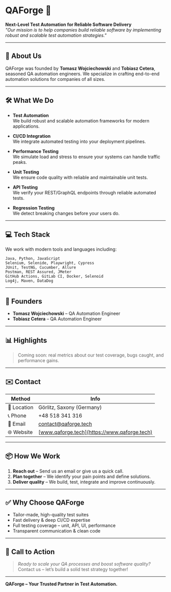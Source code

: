 
# QAForge 🚀  
**Next-Level Test Automation for Reliable Software Delivery**  
*"Our mission is to help companies build reliable software by implementing robust and scalable test automation strategies."*

---

## 🧩 About Us  
QAForge was founded by **Tomasz Wojciechowski** and **Tobiasz Cetera**, seasoned QA automation engineers. We specialize in crafting end-to-end automation solutions for companies of all sizes.

---

## 🛠️ What We Do
- **Test Automation**  
  We build robust and scalable automation frameworks for modern applications.

- **CI/CD Integration**  
  We integrate automated testing into your deployment pipelines.

- **Performance Testing**  
  We simulate load and stress to ensure your systems can handle traffic peaks.

- **Unit Testing**  
  We ensure code quality with reliable and maintainable unit tests.

- **API Testing**  
  We verify your REST/GraphQL endpoints through reliable automated tests.

- **Regression Testing**  
  We detect breaking changes before your users do.

---

## 💻 Tech Stack  
We work with modern tools and languages including:

```
Java, Python, JavaScript  
Selenium, Selenide, Playwright, Cypress  
JUnit, TestNG, Cucumber, Allure  
Postman, REST Assured, JMeter  
GitHub Actions, GitLab CI, Docker, Selenoid  
Log4j, Maven, DataDog
```

---

## 👥 Founders  
- **Tomasz Wojciechowski** – QA Automation Engineer  
- **Tobiasz Cetera** – QA Automation Engineer

---

## 📊 Highlights  
> Coming soon: real metrics about our test coverage, bugs caught, and performance gains.

---

## ✉️ Contact  
| Method        | Info                                |
|---------------|-------------------------------------|
| 📍 Location     | Görlitz, Saxony (Germany)           |
| 📞 Phone        | +48 518 341 316                     |
| 📧 Email        | [contact@qaforge.tech](mailto:contact@qaforge.tech) |
| 🌐 Website      | [www.qaforge.tech](https://www.qaforge.tech) |

---

## 📦 How We Work  
1. **Reach out** – Send us an email or give us a quick call.  
2. **Plan together** – We identify your pain points and define solutions.  
3. **Deliver quality** – We build, test, integrate and improve continuously.

---

## ✅ Why Choose QAForge
- Tailor-made, high-quality test suites  
- Fast delivery & deep CI/CD expertise  
- Full testing coverage – unit, API, UI, performance  
- Transparent communication & clean code  

---

## 🧭 Call to Action  
> *Ready to scale your QA processes and boost software quality?*  
> Contact us – let’s build a solid test strategy together!

---

**QAForge – Your Trusted Partner in Test Automation.**
